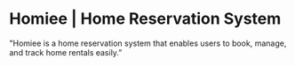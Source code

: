 # Homiee | Home Reservation System
 "Homiee is a home reservation system that enables users to book, manage, and track home rentals easily.”
